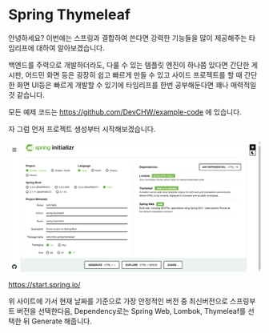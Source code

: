 # Spring Thymeleaf

안녕하세요? 이번에는 스프링과 결합하여 쓴다면 강력한 기능들을 많이 제공해주는 타임리프에 대하여 알아보겠습니다.

백엔드를 주력으로 개발하더라도, 다룰 수 있는 템플릿 엔진이 하나쯤 있다면 간단한 게시판, 어드민 화면 등은 굉장히 쉽고 빠르게 만들 수 있고 사이드 프로젝트를 할 때 간단한 화면 UI등은 빠르게 개발할 수 있기에 타임리프를 한번 공부해둔다면 꽤나 매력적일 것 같습니다.

모든 예제 코드는 https://github.com/DevCHW/example-code 에 있습니다.


자 그럼 먼저 프로젝트 생성부터 시작해보겠습니다.


![프로젝트생성](images/프로젝트_생성.png)

https://start.spring.io/

위 사이트에 가서 현재 날짜를 기준으로 가장 안정적인 버전 중 최신버전으로 스프링부트 버전을 선택한다음, Dependency로는 Spring Web, Lombok, Thymeleaf를 선택한 뒤 Generate 해줍니다.




